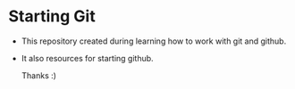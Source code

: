 # Starting Git

* This repository created during learning how to work with git and github.
* It also resources for starting github.
  

  Thanks :)